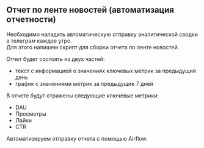 ## Отчет по ленте новостей (автоматизация отчетности)
Необходимо наладить автоматическую отправку аналитической сводки в телеграм каждое утро.  
Для этого напишем скрипт для сборки отчета по ленте новостей.  

Отчет будет состоять из двух частей:  
- текст с информацией о значениях ключевых метрик за предыдущий день
- график с значениями метрик за предыдущие 7 дней

В отчете будут отражены следующие ключевые метрики:  
- DAU 
- Просмотры
- Лайки
- CTR  

Автоматизируем отправку отчета с помощью Airflow. 
